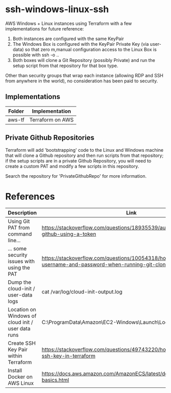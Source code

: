 # ssh-windows-linux-ssh
AWS Windows + Linux instances using Terraform with a few implementations for future reference:

1. Both instances are configured with the same KeyPair
2. The Windows Box is configured with the KeyPair Private Key (via user-data) so that zero m,manual configuration access to the Linux Box is possible with ssh -o .. 
3. Both boxes will clone a Git Repository (possibly Private) and run the setup script from that repository for that box type. 

Other than security groups that wrap each instance (allowing RDP and SSH from anywhere in the world), no consideration has been paid to security. 

## Implementations
| Folder | Implementation   |
| ------ | ---------------- |
| aws-tf | Terraform on AWS |

## Private Github Repositories
Terraform will add 'bootstrapping' code to the Linux and Windows machine that will clone a Github repository and then run scripts from that repository; if the setup scripts are in a private Github Repository, you will need to create a custom PAT and modify a few scripts in this repository. 

Search the repository for 'PrivateGithubRepo' for more information. 

# References
| Description | Link |
| ------------------------------------------- | ----------- |
| Using Git PAT from command line...          | https://stackoverflow.com/questions/18935539/authenticate-with-github-using-a-token |
| ... some security issues with using the PAT | https://stackoverflow.com/questions/10054318/how-do-i-provide-a-username-and-password-when-running-git-clone-gitremote-git |
| Dump the cloud-init / user-data logs        | cat /var/log/cloud-init-output.log |
| Location on Windows of cloud init / user data runs | C:\ProgramData\Amazon\EC2-Windows\Launch\Log | 
| Create SSH Key Pair within Terraform        | https://stackoverflow.com/questions/49743220/how-do-i-create-an-ssh-key-in-terraform |
| Install Docker on AWS Linux                 | https://docs.aws.amazon.com/AmazonECS/latest/developerguide/docker-basics.html | 
